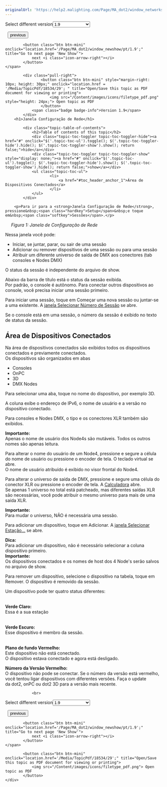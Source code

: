 ```yaml
---
originalUrl: 'https://help2.malighting.com/Page/MA_dot2/window_networksetup/pt/1.9'
---
```


<div class="topic-navigation">

<div class="pull-right">
	<span class="pull-left">


<div class="pull-left">
<form action="/Topic/SetCurrentVersionNumber" class="form-inline" id="frmTagSelector" method="post">	<span class="form-mini">
		<div class="input-prepend"><span class="add-on">Select different version</span><select autocomplete="off" id="versionNumberId" name="versionNumberId" onchange="$(this).closest('#frmTagSelector').submit();" style="width: 120px;"><option value="">- latest -</option>
<option value="3">1.1</option>
<option value="7">1.2</option>
<option value="12">1.3</option>
<option value="16">1.5</option>
<option selected="selected" value="29">1.9</option>
</select></div>
		<input data-val="true" data-val-number="The field Int32 must be a number." data-val-required="The Int32 field is required." id="ProductId" name="ProductId" type="hidden" value="7">
		<input id="CurrentGuid" name="CurrentGuid" type="hidden" value="43894987-4e55-4de0-b124-c0bf3c2fd787">
	</span>
</form></div>&nbsp;	</span>
	<span class="pull-right" style="white-space: nowrap;">
			<button class="btn btn-mini" onclick="location.href='/Page/MA_dot2/window_networkprotocols/pt/1.9'; " title="Go to previous page 'Network Protocols Configuration'">
				<i class="icon-arrow-left"></i> previous
			</button>

			<button class="btn btn-mini" onclick="location.href='/Page/MA_dot2/window_newshow/pt/1.9';" title="Go to next page 'New Show'">
				next <i class="icon-arrow-right"></i> 
			</button>
	</span>
</div>
<div class="clear-fix" style="margin-bottom: 10px"></div>
</div>

		
			<div class="pull-right">
					<button class="btn btn-mini" style="margin-right: 10px; height: 30px;" onclick="location.href = '/Media/TopicPdf/18534/29'; " title="Open/Save this topic as PDF document for viewing or printing">
						<img src="/Content/images/icons/filetype_pdf.png" style="height: 24px;"> Open topic as PDF
					</button>
				<span class="badge badge-info">Version 1.9</span>
			</div>
		<h1>Janela Configuração de Rede</h1>

			<div class="topic-table-of-contents">
				<h2>Table of contents of this topic</h2>
				<div class="topic-toc-toggler topic-toc-toggler-hide"><a href="#" onclick="$('.topic-toc-ul').toggle(); $('.topic-toc-toggler-hide').hide(); $('.topic-toc-toggler-show').show(); return false;">hide</a></div>
				<div class="topic-toc-toggler topic-toc-toggler-show" style="display: none;"><a href="#" onclick="$('.topic-toc-ul').toggle(); $('.topic-toc-toggler-hide').show(); $('.topic-toc-toggler-show').hide(); return false;">show</a></div>
				<ul class="topic-toc-ul">
						<li>
							<a href="#toc_header_anchor_1">Área de Dispositivos Conectados</a>
						</li>
				</ul>
			</div>

		<p>Para ir para a <strong>Janela Configuração de Rede</strong>, pressione&nbsp;<span class="hardkey">Setup</span>&nbsp;e toque em&nbsp;<span class="softkey">Sessões</span>.</p>

<p><img alt="" src="/Media/Image/Dot2_ViewsandWindows_NetworkSetup01_1-2.png"><img alt="" height="15" src="data:image/gif;base64,R0lGODlhAQABAPABAP///wAAACH5BAEKAAAALAAAAAABAAEAAAICRAEAOw%3D%3D" width="15">​ <em>Figura 1: Janela de Configuração de Rede</em></p>

<p>Nessa janela você pode:</p>

<ul>
	<li>Iniciar, se juntar, parar, ou sair de uma sessão</li>
	<li>Adicionar ou remover dispositivos de uma sessão ou para uma sessão</li>
	<li>Atribuir um diferente universo de saída de DMX aos conectores&nbsp;(tab consoles&nbsp;e Nodes DMX)</li>
</ul>

<p>O status da sessão é independente do arquivo de show.</p>

<p>Abaixo da barra de título está o status da sessão exibida.<br>
Por padrão, o console é autônomo. Para conectar outros dispositivos ao console, você precisa iniciar uma sessão primeiro.</p>

<p>Para iniciar uma sessão, toque em&nbsp;<span class="softkey">Começar uma nova sessão ou juntar-se a uma existente</span>. A&nbsp;<a href="/Topic/ffb915c0-d1fd-41f2-a605-12a804b45c2d">janela Selecionar Número de Sessão</a>&nbsp;se abre.</p>

<p>Se o console está em uma sessão, o número da sessão é exibido no texto de status da sessão.</p>

<a name="toc_header_anchor_1" id="toc_header_anchor_1" class="topic-toc-item"></a><h2>Área de Dispositivos Conectados</h2>

<p>Na área de dispositivos conectados são exibidos todos os dispositivos conectados e previamente conectados.<br>
Os dispositivos são organizados em abas</p>

<ul>
	<li>Consoles</li>
	<li>OnPC</li>
	<li>3D</li>
	<li>DMX Nodes</li>
</ul>

<p>Para selecionar uma aba, toque no nome do dispositivo, por exemplo <span class="softkey">3D</span>.</p>

<p>A coluna exibe o endereço de&nbsp;IPv6, o nome de usuário&nbsp;e a versão no dispositivo conectado.</p>

<p>Para&nbsp;consoles&nbsp;e&nbsp;Nodes&nbsp;DMX,&nbsp;o tipo e os conectores&nbsp;XLR&nbsp;também são exibidos.</p>

<div class="important"><strong>Importante:</strong><br>
Apenas o nome de usuário dos&nbsp;Node4s são mutáveis. Todos os outros nomes são apenas leitura.</div>

<p>Para alterar o nome do&nbsp;usuário de um Node4, pressione e segure a célula do nome de usuário ou pressione o encoder de tela. O teclado virtual se abre.<br>
O nome de usuário atribuído é exibido no visor frontal do Node4.</p>

<p>Para alterar o universo de saída de DMX, pressione e segure uma célula do conector XLR ou pressione o encoder de tela.&nbsp;A <a href="/Topic/014d961b-8de1-4f48-92de-e6da3cc6a15f">Calculadora</a> abre.<br>
Se apenas&nbsp;1 universo&nbsp;no total&nbsp;está patcheado, mas diferentes saídas XLR são necessárias, você pode atribuir o mesmo universo para mais de uma saída XLR.</p>

<div class="important"><strong>Importante:</strong><br>
Para mudar o universo, NÃO é necessária uma sessão.&nbsp;</div>

<p>Para adicionar um dispositivo, toque em&nbsp;<span class="softkey">Adicionar</span>. A&nbsp;<a href="/Topic/a37aaf87-aca9-4dab-98fd-2ea655a80018">janela Selecionar Estação...</a>&nbsp;se abre.</p>

<div class="tip"><strong>Dica:</strong><br>
Para adicionar um dispositivo, não é necessário selecionar a coluna dispositivo primeiro.</div>

<div class="important"><strong>Importante:</strong><br>
Os dispositivos conectados e os nomes de host dos 4 Node's&nbsp;serão salvos no arquivo de show.</div>

<p>Para remover um dispositivo, selecione o dispositivo na tabela, toque em <span class="softkey">Remover</span>. O dispositivo é removido da sessão.</p>

<p>Um dispositivo pode ter&nbsp;quatro status diferentes:</p>

<p><img alt="" src="/Media/Image/Dot2_ViewsandWindows_NetworkSetup02_1-0.PNG"><img alt="" height="15" src="data:image/gif;base64,R0lGODlhAQABAPABAP///wAAACH5BAEKAAAALAAAAAABAAEAAAICRAEAOw%3D%3D" width="15">​<br>
<strong>Verde Claro:</strong><br>
Essa é a sua estação</p>

<p><img alt="" src="/Media/Image/Dot2_ViewsandWindows_NetworkSetup03_1-0.PNG"><img alt="" height="15" src="data:image/gif;base64,R0lGODlhAQABAPABAP///wAAACH5BAEKAAAALAAAAAABAAEAAAICRAEAOw%3D%3D" width="15">​<br>
<strong>Verde Escuro:</strong><br>
Esse dispositivo é membro da sessão.</p>

<p><img alt="" src="/Media/Image/Dot2_ViewsandWindows_NetworkSetup04_1-2.png"><img alt="" height="15" src="data:image/gif;base64,R0lGODlhAQABAPABAP///wAAACH5BAEKAAAALAAAAAABAAEAAAICRAEAOw%3D%3D" width="15">​<br>
<strong>Plano de fundo Vermelho:</strong><br>
Este dispositivo não está conectado.<br>
O dispositivo&nbsp;estava conectado e agora está desligado.</p>

<p><img alt="" src="/Media/Image/Dot2_ViewsandWindows_NetworkSetup05_1-2.png"><br>
<strong>Número da Versão Vermelho:</strong><br>
O dispositivo não pode se conectar. Se o número da versão está vermelho, você tentou ligar dispositivos com diferentes versões. Faça o update da&nbsp;dot2, onPC ou dot2 3D para a versão mais recente.&nbsp;</p>


				<br>
<div class="topic-navigation">

<div class="pull-right">
	<span class="pull-left">


<div class="pull-left">
<form action="/Topic/SetCurrentVersionNumber" class="form-inline" id="frmTagSelector" method="post">	<span class="form-mini">
		<div class="input-prepend"><span class="add-on">Select different version</span><select autocomplete="off" id="versionNumberId" name="versionNumberId" onchange="$(this).closest('#frmTagSelector').submit();" style="width: 120px;"><option value="">- latest -</option>
<option value="3">1.1</option>
<option value="7">1.2</option>
<option value="12">1.3</option>
<option value="16">1.5</option>
<option selected="selected" value="29">1.9</option>
</select></div>
		<input data-val="true" data-val-number="The field Int32 must be a number." data-val-required="The Int32 field is required." id="ProductId" name="ProductId" type="hidden" value="7">
		<input id="CurrentGuid" name="CurrentGuid" type="hidden" value="43894987-4e55-4de0-b124-c0bf3c2fd787">
	</span>
</form></div>&nbsp;	</span>
	<span class="pull-right" style="white-space: nowrap;">
			<button class="btn btn-mini" onclick="location.href='/Page/MA_dot2/window_networkprotocols/pt/1.9'; " title="Go to previous page 'Network Protocols Configuration'">
				<i class="icon-arrow-left"></i> previous
			</button>

			<button class="btn btn-mini" onclick="location.href='/Page/MA_dot2/window_newshow/pt/1.9';" title="Go to next page 'New Show'">
				next <i class="icon-arrow-right"></i> 
			</button>
	</span>
</div>
	<div class="clear-fix"></div>
	<div class="pull-right">
	
			<button class="btn btn-mini" onclick="location.href='/Media/TopicPdf/18534/29';" title="Open/Save this topic as PDF document for viewing or printing">
				<img src="/Content/images/icons/filetype_pdf.png"> Open topic as PDF
			</button>
	</div>
<div class="clear-fix" style="margin-bottom: 10px"></div>
</div>

	
